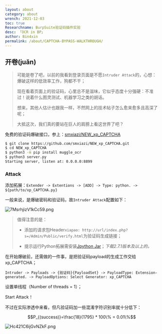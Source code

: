 ```yaml
---
layout: about
category: about
wrench: 2021-12-03
toc: true
Researchname: BurpSuite验证码插件实验
desc: 「OCR in BP」
author: Bin4xin
permalink: /about/CAPTCHA-BYPASS-WALKTHROUGH/
---
```


## 开卷(juǎn)

> 可能是卷了吧，以前的我看到登录页面是不愿`Intruder Attack`的，心想：爆破这样的低效率工作，狗都不干；
>
> 现在看着页面上的验证码，心里总不是滋味，它似乎态度十分强硬：不准过！说着什么图灵测试、机器学习之类的胡话。
> 
> 想来，其他人估计也跟我一样，不然网上的技术帖子怎么愈来愈多且高深了呢；
>
> 大抵这次，我们真的要站在巨人的肩膀上看这世界了吧？

免费的验证码爆破接口，参上：[smxiazi/NEW_xp_CAPTCHA](https://github.com/smxiazi/NEW_xp_CAPTCHA)

```bash
$ git clone https://github.com/smxiazi/NEW_xp_CAPTCHA.git
$ cd NEW_xp_CAPTCHA
$ python3 -m pip install muggle_ocr
$ python3 server.py
Starting server, listen at: 0.0.0.0:8899
```

### Attack

添加拓展：`Extender -> Extentions -> [ADD] -> Type: python. -> ${path/to/xp_CAPTCHA.py}`

一般来说，是爆破密码和验证码，故`Intruder Attack`配置如下：

![7MsrhjizV1kCc59.png]({{site.PicturesLinks_Domain}}/images/2022/02/20/7MsrhjizV1kCc59.png)

> 值得注意的是：
> 
> - 添加的请求包Header`xiapao: http://url/index.php?s=/Admin/Public/verify.html`为验证码生成链接；
> 
> - 提示运行Python拓展需安装[Jpython Jar](https://www.jython.org/download.html)；*下载2.7.1版本及以上的。*

在开始爆破前，还需做的一件事，是把验证码payload的生成工作交给xp_CAPTCHA；

`Intruder -> Payloads -> {验证码}{PayloadSet} -> PayloadType: Extension-generated. -> PayloadOptions: Select Generator: xp_CAPTCHA`

设置单线程（Number of threads = 1）；

Start Attack！

不过在实际渗透中来看，但凡验证码加一些混淆字符识别率就十分低下：

$$P_{(success)}=\frac{18}{1795} * 100\% = 0.01\%$$


![Hc421C6ijGvNZkF.png]({{site.PicturesLinks_Domain}}/images/2022/02/20/Hc421C6ijGvNZkF.png)

